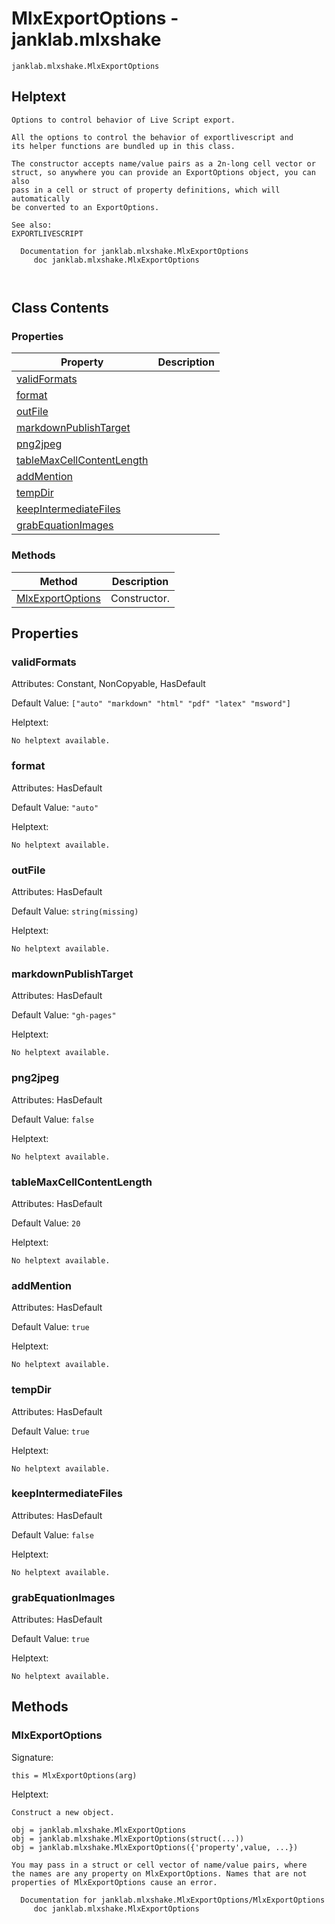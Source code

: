 # MlxExportOptions - janklab.mlxshake

```text
janklab.mlxshake.MlxExportOptions
```

## Helptext

```text
Options to control behavior of Live Script export.

All the options to control the behavior of exportlivescript and
its helper functions are bundled up in this class.

The constructor accepts name/value pairs as a 2n-long cell vector or
struct, so anywhere you can provide an ExportOptions object, you can also
pass in a cell or struct of property definitions, which will automatically
be converted to an ExportOptions.

See also:
EXPORTLIVESCRIPT

  Documentation for janklab.mlxshake.MlxExportOptions
     doc janklab.mlxshake.MlxExportOptions



```

## Class Contents

### Properties

| Property | Description |
| -------- | ----------- |
| [validFormats](#janklab.mlxshake.MlxExportOptions.validFormats) |  |
| [format](#janklab.mlxshake.MlxExportOptions.format) |  |
| [outFile](#janklab.mlxshake.MlxExportOptions.outFile) |  |
| [markdownPublishTarget](#janklab.mlxshake.MlxExportOptions.markdownPublishTarget) |  |
| [png2jpeg](#janklab.mlxshake.MlxExportOptions.png2jpeg) |  |
| [tableMaxCellContentLength](#janklab.mlxshake.MlxExportOptions.tableMaxCellContentLength) |  |
| [addMention](#janklab.mlxshake.MlxExportOptions.addMention) |  |
| [tempDir](#janklab.mlxshake.MlxExportOptions.tempDir) |  |
| [keepIntermediateFiles](#janklab.mlxshake.MlxExportOptions.keepIntermediateFiles) |  |
| [grabEquationImages](#janklab.mlxshake.MlxExportOptions.grabEquationImages) |  |

### Methods

| Method | Description |
| -------- | ----------- |
| [MlxExportOptions](#janklab.mlxshake.MlxExportOptions.MlxExportOptions) | Constructor. |

## Properties

<a name="janklab.mlxshake.MlxExportOptions.validFormats"></a>
### validFormats

Attributes: Constant, NonCopyable, HasDefault

Default Value: `["auto" "markdown" "html" "pdf" "latex" "msword"]`

Helptext:

```text
No helptext available.
```

<a name="janklab.mlxshake.MlxExportOptions.format"></a>
### format

Attributes: HasDefault

Default Value: `"auto"`

Helptext:

```text
No helptext available.
```

<a name="janklab.mlxshake.MlxExportOptions.outFile"></a>
### outFile

Attributes: HasDefault

Default Value: `string(missing)`

Helptext:

```text
No helptext available.
```

<a name="janklab.mlxshake.MlxExportOptions.markdownPublishTarget"></a>
### markdownPublishTarget

Attributes: HasDefault

Default Value: `"gh-pages"`

Helptext:

```text
No helptext available.
```

<a name="janklab.mlxshake.MlxExportOptions.png2jpeg"></a>
### png2jpeg

Attributes: HasDefault

Default Value: `false`

Helptext:

```text
No helptext available.
```

<a name="janklab.mlxshake.MlxExportOptions.tableMaxCellContentLength"></a>
### tableMaxCellContentLength

Attributes: HasDefault

Default Value: `20`

Helptext:

```text
No helptext available.
```

<a name="janklab.mlxshake.MlxExportOptions.addMention"></a>
### addMention

Attributes: HasDefault

Default Value: `true`

Helptext:

```text
No helptext available.
```

<a name="janklab.mlxshake.MlxExportOptions.tempDir"></a>
### tempDir

Attributes: HasDefault

Default Value: `true`

Helptext:

```text
No helptext available.
```

<a name="janklab.mlxshake.MlxExportOptions.keepIntermediateFiles"></a>
### keepIntermediateFiles

Attributes: HasDefault

Default Value: `false`

Helptext:

```text
No helptext available.
```

<a name="janklab.mlxshake.MlxExportOptions.grabEquationImages"></a>
### grabEquationImages

Attributes: HasDefault

Default Value: `true`

Helptext:

```text
No helptext available.
```


## Methods

<a name="janklab.mlxshake.MlxExportOptions.MlxExportOptions"></a>
### MlxExportOptions

Signature:
```
this = MlxExportOptions(arg)
```

Helptext:

```text
Construct a new object.

obj = janklab.mlxshake.MlxExportOptions
obj = janklab.mlxshake.MlxExportOptions(struct(...))
obj = janklab.mlxshake.MlxExportOptions({'property',value, ...})

You may pass in a struct or cell vector of name/value pairs, where
the names are any property on MlxExportOptions. Names that are not
properties of MlxExportOptions cause an error.

  Documentation for janklab.mlxshake.MlxExportOptions/MlxExportOptions
     doc janklab.mlxshake.MlxExportOptions


```


